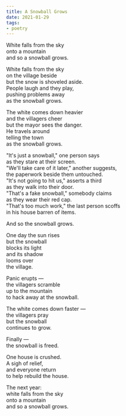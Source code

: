 ```yaml
---
title: A Snowball Grows
date: 2021-01-29
tags: 
- poetry
---
```


White falls from the sky \
onto a mountain \
and so a snowball grows.

<!-- more -->

White falls from the sky \
on the village beside \
but the snow is shoveled aside. \
People laugh and they play, \
pushing problems away \
as the snowball grows.

The white comes down heavier \
and the villagers cheer \
but the mayor sees the danger. \
He travels around \
telling the town \
as the snowball grows.

"It's just a snowball," one person says \
as they stare at their screen. \
"We'll take care of it later," another suggests, \
the paperwork beside them untouched. \
"It's not going to hit us," asserts a third \
as they walk into their door. \
"That's a fake snowball," somebody claims \
as they wear their red cap. \
"That's too much work," the last person scoffs \
in his house barren of items.

And so the snowball grows.

One day the sun rises \
but the snowball \
blocks its light \
and its shadow \
looms over \
the village.

Panic erupts — \
the villagers scramble \
up to the mountain \
to hack away at the snowball.

The white comes down faster — \
the villagers pray \
but the snowball \
continues to grow.

Finally — \
the snowball is freed.

One house is crushed. \
A sigh of relief, \
and everyone return \
to help rebuild the house.

The next year: \
white falls from the sky \
onto a mountain \
and so a snowball grows.
